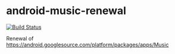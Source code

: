 # android-music-renewal

[![Build Status](https://travis-ci.org/amoseui/android-music-renewal.svg?branch=master)](https://travis-ci.org/amoseui/android-music-renewal)

Renewal of https://android.googlesource.com/platform/packages/apps/Music
